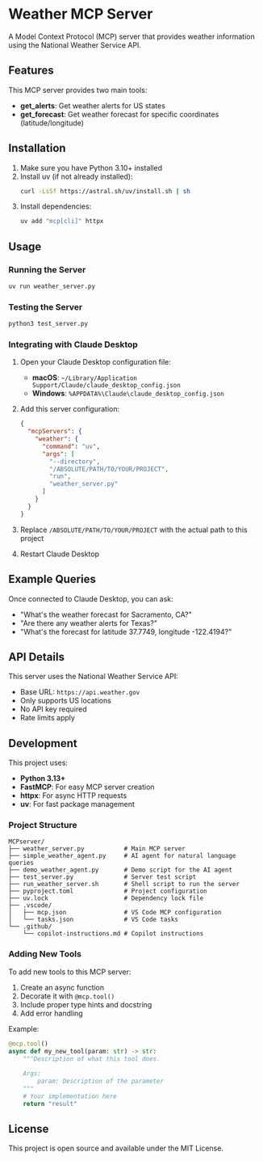 # Weather MCP Server

A Model Context Protocol (MCP) server that provides weather information using the National Weather Service API.

## Features

This MCP server provides two main tools:

- **get_alerts**: Get weather alerts for US states
- **get_forecast**: Get weather forecast for specific coordinates (latitude/longitude)

## Installation

1. Make sure you have Python 3.10+ installed
2. Install uv (if not already installed):
   ```bash
   curl -LsSf https://astral.sh/uv/install.sh | sh
   ```
3. Install dependencies:
   ```bash
   uv add "mcp[cli]" httpx
   ```

## Usage

### Running the Server

```bash
uv run weather_server.py
```

### Testing the Server

```bash
python3 test_server.py
```

### Integrating with Claude Desktop

1. Open your Claude Desktop configuration file:
   - **macOS**: `~/Library/Application Support/Claude/claude_desktop_config.json`
   - **Windows**: `%APPDATA%\Claude\claude_desktop_config.json`

2. Add this server configuration:
   ```json
   {
     "mcpServers": {
       "weather": {
         "command": "uv",
         "args": [
           "--directory",
           "/ABSOLUTE/PATH/TO/YOUR/PROJECT",
           "run",
           "weather_server.py"
         ]
       }
     }
   }
   ```

3. Replace `/ABSOLUTE/PATH/TO/YOUR/PROJECT` with the actual path to this project

4. Restart Claude Desktop

## Example Queries

Once connected to Claude Desktop, you can ask:

- "What's the weather forecast for Sacramento, CA?"
- "Are there any weather alerts for Texas?"
- "What's the forecast for latitude 37.7749, longitude -122.4194?"

## API Details

This server uses the National Weather Service API:
- Base URL: `https://api.weather.gov`
- Only supports US locations
- No API key required
- Rate limits apply

## Development

This project uses:
- **Python 3.13+**
- **FastMCP**: For easy MCP server creation
- **httpx**: For async HTTP requests
- **uv**: For fast package management

### Project Structure

```
MCPserver/
├── weather_server.py           # Main MCP server
├── simple_weather_agent.py     # AI agent for natural language queries
├── demo_weather_agent.py       # Demo script for the AI agent
├── test_server.py              # Server test script
├── run_weather_server.sh       # Shell script to run the server
├── pyproject.toml              # Project configuration
├── uv.lock                     # Dependency lock file
├── .vscode/
│   ├── mcp.json                # VS Code MCP configuration
│   └── tasks.json              # VS Code tasks
└── .github/
    └── copilot-instructions.md # Copilot instructions
```

### Adding New Tools

To add new tools to this MCP server:

1. Create an async function
2. Decorate it with `@mcp.tool()`
3. Include proper type hints and docstring
4. Add error handling

Example:
```python
@mcp.tool()
async def my_new_tool(param: str) -> str:
    """Description of what this tool does.
    
    Args:
        param: Description of the parameter
    """
    # Your implementation here
    return "result"
```

## License

This project is open source and available under the MIT License.
